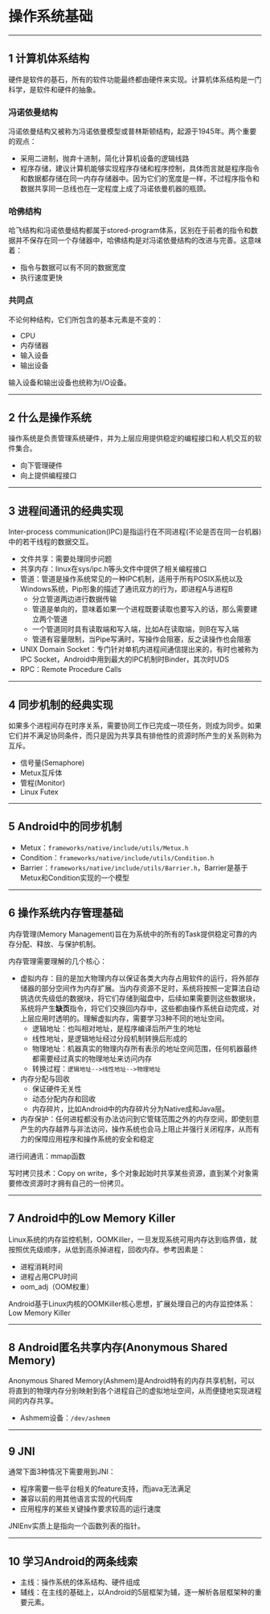 # 操作系统基础

---
## 1 计算机体系结构

硬件是软件的基石，所有的软件功能最终都由硬件来实现。计算机体系结构是一门科学，是软件和硬件的抽象。

### 冯诺依曼结构

冯诺依曼结构又被称为冯诺依曼模型或普林斯顿结构，起源于1945年。两个重要的观点：
- 采用二进制，抛弃十进制，简化计算机设备的逻辑线路
- 程序存储，建议计算机能够实现程序存储和程序控制，具体而言就是程序指令和数据都存储在同一内存存储器中。因为它们的宽度是一样，不过程序指令和数据共享同一总线也在一定程度上成了冯诺依曼机器的瓶颈。

### 哈佛结构

哈飞结构和冯诺依曼结构都属于stored-program体系，区别在于前者的指令和数据并不保存在同一个存储器中，哈佛结构是对冯诺依曼结构的改进与完善。这意味着：

- 指令与数据可以有不同的数据宽度
- 执行速度更快

### 共同点

不论何种结构，它们所包含的基本元素是不变的：

- CPU
- 内存储器
- 输入设备
- 输出设备

输入设备和输出设备也统称为I/O设备。

---
## 2 什么是操作系统

操作系统是负责管理系统硬件，并为上层应用提供稳定的编程接口和人机交互的软件集合。

- 向下管理硬件
- 向上提供编程接口

---
## 3 进程间通讯的经典实现

Inter-process communication(IPC)是指运行在不同进程(不论是否在同一台机器)中的若干线程的数据交互。

- 文件共享：需要处理同步问题
- 共享内存：linux在sys/ipc.h等头文件中提供了相关编程接口
- 管道：管道是操作系统常见的一种IPC机制，适用于所有POSIX系统以及Windows系统，Pip形象的描述了通讯双方的行为，即进程A与进程B
    - 分立管道两边进行数据传输
    - 管道是单向的，意味着如果一个进程既要读取也要写入的话，那么需要建立两个管道
    - 一个管道同时具有读取端和写入端，比如A在读取端，则B在写入端
    - 管道有容量限制，当Pipe写满时，写操作会阻塞，反之读操作也会阻塞
- UNIX Domain Socket：专门针对单机内进程间通信提出来的，有时也被称为IPC Socket，Android中用到最大的IPC机制时Binder，其次时UDS
- RPC：Remote Procedure Calls

---
## 4 同步机制的经典实现

如果多个进程间存在时序关系，需要协同工作已完成一项任务，则成为同步。如果它们并不满足协同条件，而只是因为共享具有排他性的资源时所产生的关系则称为互斥。

- 信号量(Semaphore)
- Metux互斥体
- 管程(Monitor)
- Linux Futex

---
## 5 Android中的同步机制

- Metux：`frameworks/native/include/utils/Metux.h`
- Condition：`frameworks/native/include/utils/Condition.h`
- Barrier：`frameworks/native/include/utils/Barrier.h`，Barrier是基于Metux和Condition实现的一个模型

---
## 6 操作系统内存管理基础

内存管理(Memory Management)旨在为系统中的所有的Task提供稳定可靠的内存分配、释放、与保护机制。

内存管理需要理解的几个核心：
- 虚拟内存：目的是加大物理内存以保证各类大内存占用软件的运行，将外部存储器的部分空间作为内存扩展。当内存资源不足时，系统将按照一定算法自动挑选优先级低的数据块，将它们存储到磁盘中，后续如果需要则这些数据块，系统将产生**缺页**指令，将它们交换回内存中，这些都由操作系统自动完成，对上层应用时透明的。理解虚拟内存，需要学习3种不同的地址空间。
    - 逻辑地址：也叫相对地址，是程序编译后所产生的地址
    - 线性地址，是逻辑地址经过分段机制转换后形成的
    - 物理地址：机器真实的物理内存所有表示的地址空间范围，任何机器最终都需要经过真实的物理地址来访问内存
    - 转换过程：`逻辑地址-->线性地址-->物理地址`
- 内存分配与回收
    - 保证硬件无关性
    - 动态分配内存和回收
    - 内存碎片，比如Android中的内存碎片分为Native成和Java层。
- 内存保护：任何进程都没有办法访问到它管辖范围之外的内存空间，即使刻意产生的内存越界与非法访问，操作系统也会马上阻止并强行关闭程序，从而有力的保障应用程序和操作系统的安全和稳定

进行间通讯：mmap函数

写时拷贝技术：Copy on write，多个对象起始时共享某些资源，直到某个对象需要修改资源时才拥有自己的一份拷贝。

---
## 7 Android中的Low Memory Killer

Linux系统的内存监控机制，OOMKiller，一旦发现系统可用内存达到临界值，就按照优先级顺序，从低到高杀掉进程，回收内存。参考因素是：

- 进程消耗时间
- 进程占用CPU时间
- oom_adj（OOM权重）

Android基于Linux内核的OOMKiller核心思想，扩展处理自己的内存监控体系：Low Memory Killer

---
## 8 Android匿名共享内存(Anonymous Shared Memory)

Anonymous Shared Memory(Ashmem)是Android特有的内存共享机制，可以将直到的物理内存分别映射到各个进程自己的虚拟地址空间，从而便捷地实现进程间的内存共享。

- Ashmem设备：`/dev/ashmem`

---
## 9 JNI

通常下面3种情况下需要用到JNI：

- 程序需要一些平台相关的feature支持，而java无法满足
- 兼容以前的用其他语言实现的代码库
- 应用程序的某些关键操作要求较高的运行速度

JNIEnv实质上是指向一个函数列表的指针。

---
## 10 学习Android的两条线索

- 主线：操作系统的体系结构、硬件组成
- 辅线：在主线的基础上，以Android的5层框架为辅，逐一解析各层框架种的重要元素。

